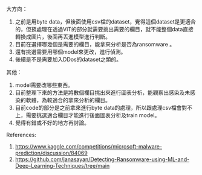 大方向：
1.	之前是用byte data，但後面使用csv檔的dataset，覺得這個dataset是更適合的，但預處理在透過ViT的部分就需要挑出需要的欄目，就不能整個data直接轉換成圖片，後面再丟進模型進行判斷。
2.	目前在選擇哪幾個是需要的欄目，能拿來分析是否為ransomware 。
3.	還有挑選需要用哪個model來更改，進行偵測。
4.	後續是不是需要加入DDos的dataset之類的。

其他：
1.	model需要改哪些東西。
2.	目前整理下來的方法是將數個欄目挑出來進行圖表分析，能觀察出感染及未感染的軟體，為較適合的拿來分析的欄目。
3.	目前code的部分是之前拿來進行byte data的處理，所以跟處理csv檔會對不上，需要挑選適合欄目才能進行後面圖表分析及train model。
4.	覺得有錯或不好的地方再討論。

References:
1. https://www.kaggle.com/competitions/microsoft-malware-prediction/discussion/84069
2. https://github.com/janasayan/Detecting-Ransomware-using-ML-and-Deep-Learning-Techniques/tree/main